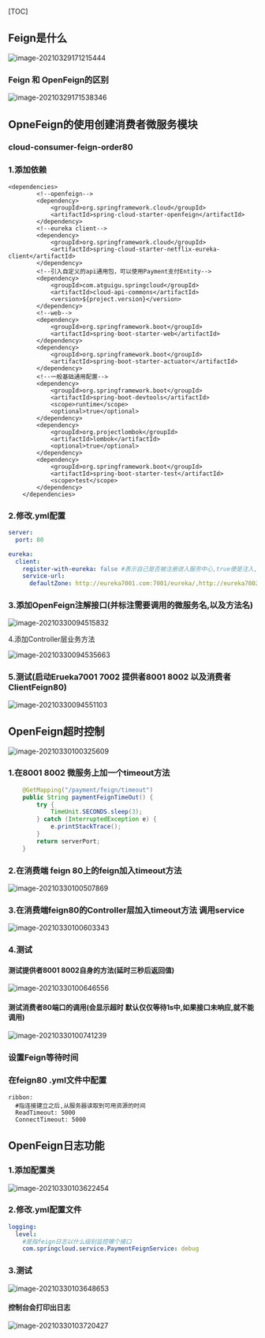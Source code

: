 [TOC]

## Feign是什么

![image-20210329171215444](C:\Users\Administrator.MACHENI-KA32LTP\AppData\Roaming\Typora\typora-user-images\image-20210329171215444.png)



### Feign 和 OpenFeign的区别

![image-20210329171538346](C:\Users\Administrator.MACHENI-KA32LTP\AppData\Roaming\Typora\typora-user-images\image-20210329171538346.png)

## OpneFeign的使用创建消费者微服务模块

### cloud-consumer-feign-order80

### 1.添加依赖

```
<dependencies>
        <!--openfeign-->
        <dependency>
            <groupId>org.springframework.cloud</groupId>
            <artifactId>spring-cloud-starter-openfeign</artifactId>
        </dependency>
        <!--eureka client-->
        <dependency>
            <groupId>org.springframework.cloud</groupId>
            <artifactId>spring-cloud-starter-netflix-eureka-client</artifactId>
        </dependency>
        <!--引入自定义的api通用包，可以使用Payment支付Entity-->
        <dependency>
            <groupId>com.atguigu.springcloud</groupId>
            <artifactId>cloud-api-commons</artifactId>
            <version>${project.version}</version>
        </dependency>
        <!--web-->
        <dependency>
            <groupId>org.springframework.boot</groupId>
            <artifactId>spring-boot-starter-web</artifactId>
        </dependency>
        <dependency>
            <groupId>org.springframework.boot</groupId>
            <artifactId>spring-boot-starter-actuator</artifactId>
        </dependency>
        <!--一般基础通用配置-->
        <dependency>
            <groupId>org.springframework.boot</groupId>
            <artifactId>spring-boot-devtools</artifactId>
            <scope>runtime</scope>
            <optional>true</optional>
        </dependency>
        <dependency>
            <groupId>org.projectlombok</groupId>
            <artifactId>lombok</artifactId>
            <optional>true</optional>
        </dependency>
        <dependency>
            <groupId>org.springframework.boot</groupId>
            <artifactId>spring-boot-starter-test</artifactId>
            <scope>test</scope>
        </dependency>
    </dependencies>
```

### 2.修改.yml配置

```yml
server:
  port: 80

eureka:
  client:
    register-with-eureka: false #表示自己是否被注册进入服务中心,true便是注入,false 便是不注入
    service-url:
      defaultZone: http://eureka7001.com:7001/eureka/,http://eureka7002.com:7002/eureka

```

### 3.添加OpenFeign注解接口(并标注需要调用的微服务名,以及方法名)

![image-20210330094515832](C:\Users\Administrator.MACHENI-KA32LTP\AppData\Roaming\Typora\typora-user-images\image-20210330094515832.png)

4.添加Controller层业务方法

![image-20210330094535663](C:\Users\Administrator.MACHENI-KA32LTP\AppData\Roaming\Typora\typora-user-images\image-20210330094535663.png)

### 5.测试(启动Erueka7001 7002  提供者8001 8002  以及消费者ClientFeign80)

![image-20210330094551103](C:\Users\Administrator.MACHENI-KA32LTP\AppData\Roaming\Typora\typora-user-images\image-20210330094551103.png)





## OpenFeign超时控制

![image-20210330100325609](C:\Users\Administrator.MACHENI-KA32LTP\AppData\Roaming\Typora\typora-user-images\image-20210330100325609.png)



### 1.在8001 8002 微服务上加一个timeout方法

```java
    @GetMapping("/payment/feign/timeout")
    public String paymentFeignTimeOut() {
        try {
            TimeUnit.SECONDS.sleep(3);
        } catch (InterruptedException e) {
            e.printStackTrace();
        }
        return serverPort;
    }
```

### 2.在消费端 feign 80上的feign加入timeout方法

![image-20210330100507869](C:\Users\Administrator.MACHENI-KA32LTP\AppData\Roaming\Typora\typora-user-images\image-20210330100507869.png)

### 3.在消费端feign80的Controller层加入timeout方法 调用service

![image-20210330100603343](C:\Users\Administrator.MACHENI-KA32LTP\AppData\Roaming\Typora\typora-user-images\image-20210330100603343.png)

### 4.测试

#### 测试提供者8001 8002自身的方法(延时三秒后返回值)

![image-20210330100646556](C:\Users\Administrator.MACHENI-KA32LTP\AppData\Roaming\Typora\typora-user-images\image-20210330100646556.png)

#### 测试消费者80端口的调用(会显示超时 默认仅仅等待1s中,如果接口未响应,就不能调用)

![image-20210330100741239](C:\Users\Administrator.MACHENI-KA32LTP\AppData\Roaming\Typora\typora-user-images\image-20210330100741239.png)



### 设置Feign等待时间

### 在feign80 .yml文件中配置

```
ribbon:
  #指连接建立之后,从服务器读取到可用资源的时间
  ReadTimeout: 5000
  ConnectTimeout: 5000
```





## OpenFeign日志功能

### 1.添加配置类

![image-20210330103622454](C:\Users\Administrator.MACHENI-KA32LTP\AppData\Roaming\Typora\typora-user-images\image-20210330103622454.png)

### 2.修改.yml配置文件

```yml
logging:
  level:
    #是指feign日志以什么级别监控哪个接口
    com.springcloud.service.PaymentFeignService: debug
```



### 3.测试

![image-20210330103648653](C:\Users\Administrator.MACHENI-KA32LTP\AppData\Roaming\Typora\typora-user-images\image-20210330103648653.png)

#### 控制台会打印出日志

![image-20210330103720427](C:\Users\Administrator.MACHENI-KA32LTP\AppData\Roaming\Typora\typora-user-images\image-20210330103720427.png)
